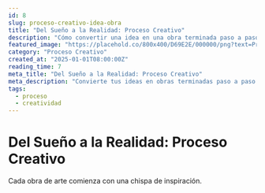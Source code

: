 ```yaml
---
id: 8
slug: proceso-creativo-idea-obra
title: "Del Sueño a la Realidad: Proceso Creativo"
description: "Cómo convertir una idea en una obra terminada paso a paso."
featured_image: "https://placehold.co/800x400/D69E2E/000000/png?text=Proceso+Creativo"
category: "Proceso Creativo"
created_at: "2025-01-01T08:00:00Z"
reading_time: 7
meta_title: "Del Sueño a la Realidad: Proceso Creativo"
meta_description: "Convierte tus ideas en obras terminadas paso a paso."
tags:
  - proceso
  - creatividad
---
```


# Del Sueño a la Realidad: Proceso Creativo

Cada obra de arte comienza con una chispa de inspiración.

